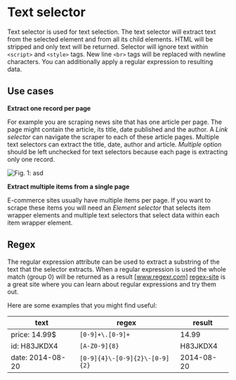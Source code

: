 # Text selector

Text selector is used for text selection. The text selector will extract text
from the selected element and from all its child elements. HTML will be
stripped and only text will be returned. Selector will ignore text within
`<script>` and `<style>` tags. New line `<br>` tags will be replaced with
newline characters. You can additionally apply a regular expression to
resulting data.

## Use cases
**Extract one record per page**

For example you are scraping news site that has one article per page. The page
might contain the article, its title, date published and the author. A
*Link selector* can navigate the scraper to each of these article pages.
Multiple text selectors can extract the title, date, author and article.
*Multiple* option should be left unchecked for text selectors because each page
is extracting only one record.

![Fig. 1: asd][text-selector-multiple-single-text-selectors-in-one-page]

**Extract multiple items from a single page**

E-commerce sites usually have multiple items per page. If you want to scrape
these items you will need an *Element selector* that selects item wrapper
elements and multiple text selectors that select data within each item wrapper
element.



## Regex

The regular expression attribute can be used to extract a substring of the text
that the selector extracts. When a regular expression is used the whole match
(group 0) will be returned as a result  [www.regexr.com] [regex-site] is a
great site where you can learn about regular expressions and try them out.

Here are some examples that you might find useful:

| text             	| regex                          	| result     	|
|------------------	|--------------------------------	|------------	|
| price: 14.99$    	| `[0-9]+\.[0-9]+`               	| 14.99      	|
| id: H83JKDX4     	| `[A-Z0-9]{8}`                  	| H83JKDX4   	|
| date: 2014-08-20 	| `[0-9]{4}\-[0-9]{2}\-[0-9]{2}` 	| 2014-08-20 	|


[regex-site]: http://www.regexr.com/
[text-selector-multiple-single-text-selectors-in-one-page]: images/selectors/text/text-selector-multiple-single-text-selectors-in-one-page.png?raw=true